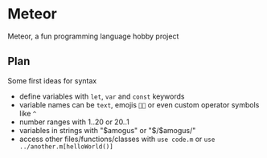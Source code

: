 # Meteor
Meteor, a fun programming language hobby project

## Plan

Some first ideas for syntax

- define variables with `let`, `var` and `const` keywords
- variable names can be `text`, emojis `🍪👀` or even custom operator symbols like `^`
- number ranges with 1..20 or 20..1
- variables in strings with "$amogus" or "$/$amogus/"
- access other files/functions/classes with `use code.m` or `use ../another.m[helloWorld()]`